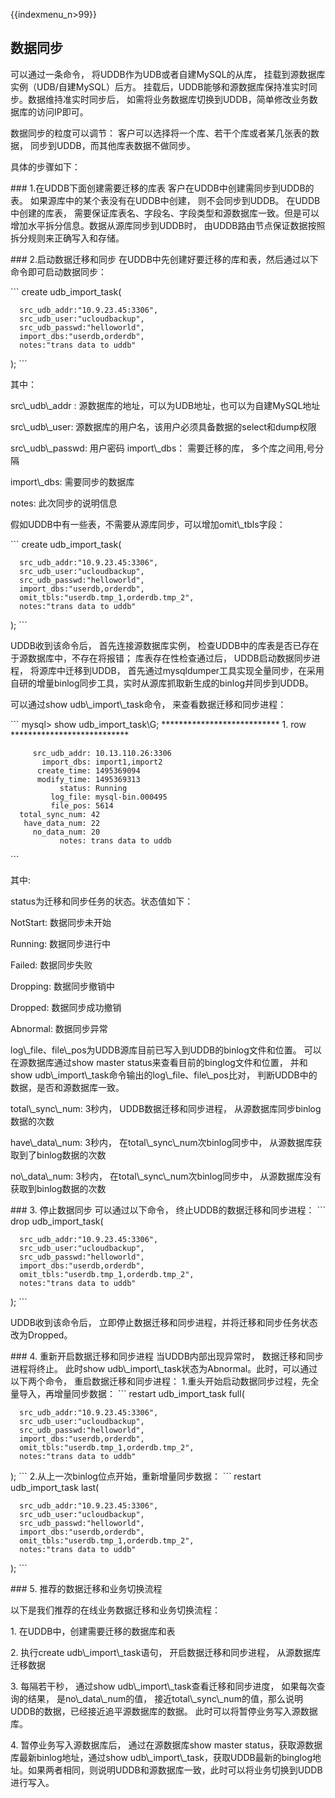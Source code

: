 {{indexmenu_n>99}}

## 数据同步

可以通过一条命令， 将UDDB作为UDB或者自建MySQL的从库， 挂载到源数据库实例（UDB/自建MySQL）后方。
挂载后，UDDB能够和源数据库保持准实时同步。数据维持准实时同步后，
如需将业务数据库切换到UDDB，简单修改业务数据库的访问IP即可。

数据同步的粒度可以调节： 客户可以选择将一个库、若干个库或者某几张表的数据， 同步到UDDB，而其他库表数据不做同步。

具体的步骤如下：

\#\#\# 1.在UDDB下面创建需要迁移的库表 客户在UDDB中创建需同步到UDDB的表。 如果源库中的某个表没有在UDDB中创建，
则不会同步到UDDB。 在UDDB中创建的库表，
需要保证库表名、字段名、字段类型和源数据库一致。但是可以增加水平拆分信息。数据从源库同步到UDDB时，
由UDDB路由节点保证数据按照拆分规则来正确写入和存储。

\#\#\# 2.启动数据迁移和同步 在UDDB中先创建好要迁移的库和表，然后通过以下命令即可启动数据同步：

\`\`\` create udb\_import\_task(

``` 
  src_udb_addr:"10.9.23.45:3306", 
  src_udb_user:"ucloudbackup", 
  src_udb_passwd:"helloworld", 
  import_dbs:"userdb,orderdb", 
  notes:"trans data to uddb" 
```

); \`\`\`

其中：

src\\\_udb\\\_addr : 源数据库的地址，可以为UDB地址，也可以为自建MySQL地址

src\\\_udb\\\_user: 源数据库的用户名，该用户必须具备数据的select和dump权限

src\\\_udb\\\_passwd: 用户密码 import\\\_dbs： 需要迁移的库， 多个库之间用,号分隔

import\\\_dbs: 需要同步的数据库

notes: 此次同步的说明信息

假如UDDB中有一些表，不需要从源库同步，可以增加omit\\\_tbls字段：

\`\`\` create udb\_import\_task(

``` 
  src_udb_addr:"10.9.23.45:3306", 
  src_udb_user:"ucloudbackup", 
  src_udb_passwd:"helloworld", 
  import_dbs:"userdb,orderdb", 
  omit_tbls:"userdb.tmp_1,orderdb.tmp_2", 
  notes:"trans data to uddb" 
```

); \`\`\`

UDDB收到该命令后， 首先连接源数据库实例， 检查UDDB中的库表是否已存在于源数据库中，不存在将报错； 库表存在性检查通过后，
UDDB启动数据同步进程， 将源库中迁移到UDDB，
首先通过mysqldumper工具实现全量同步，在采用自研的增量binlog同步工具，实时从源库抓取新生成的binlog并同步到UDDB。

可以通过show udb\\\_import\\\_task命令， 来查看数据迁移和同步进程：

\`\`\` mysql\> show udb\_import\_task\\G;
\*\*\*\*\*\*\*\*\*\*\*\*\*\*\*\*\*\*\*\*\*\*\*\*\*\*\* 1. row
\*\*\*\*\*\*\*\*\*\*\*\*\*\*\*\*\*\*\*\*\*\*\*\*\*\*\*

``` 
     src_udb_addr: 10.13.110.26:3306
       import_dbs: import1,import2
      create_time: 1495369094
      modify_time: 1495369313
           status: Running
         log_file: mysql-bin.000495
         file_pos: 5614
  total_sync_num: 42
   have_data_num: 22
     no_data_num: 20
           notes: trans data to uddb
```

\`\`\`

其中:

status为迁移和同步任务的状态。状态值如下：

NotStart: 数据同步未开始

Running: 数据同步进行中

Failed: 数据同步失败

Dropping: 数据同步撤销中

Dropped: 数据同步成功撤销

Abnormal: 数据同步异常

log\\\_file、file\\\_pos为UDDB源库目前已写入到UDDB的binlog文件和位置。 可以在源数据库通过show
master status来查看目前的binglog文件和位置， 并和show
udb\\\_import\\\_task命令输出的log\\\_file、file\\\_pos比对，
判断UDDB中的数据，是否和源数据库一致。

total\\\_sync\\\_num: 3秒内， UDDB数据迁移和同步进程， 从源数据库同步binlog数据的次数

have\\\_data\\\_num: 3秒内， 在total\\\_sync\\\_num次binlog同步中，
从源数据库获取到了binlog数据的次数

no\\\_data\\\_num: 3秒内， 在total\\\_sync\\\_num次binlog同步中，
从源数据库没有获取到binlog数据的次数

\#\#\# 3. 停止数据同步 可以通过以下命令， 终止UDDB的数据迁移和同步进程： \`\`\` drop
udb\_import\_task(

``` 
  src_udb_addr:"10.9.23.45:3306", 
  src_udb_user:"ucloudbackup", 
  src_udb_passwd:"helloworld", 
  import_dbs:"userdb,orderdb", 
  omit_tbls:"userdb.tmp_1,orderdb.tmp_2", 
  notes:"trans data to uddb" 
```

); \`\`\`

UDDB收到该命令后， 立即停止数据迁移和同步进程，并将迁移和同步任务状态改为Dropped。

\#\#\# 4. 重新开启数据迁移和同步进程 当UDDB内部出现异常时， 数据迁移和同步进程将终止。 此时show
udb\\\_import\\\_task状态为Abnormal。此时，可以通过以下两个命令， 重启数据迁移和同步进程：
1.重头开始启动数据同步过程，先全量导入，再增量同步数据： \`\`\` restart
udb\_import\_task full(

``` 
  src_udb_addr:"10.9.23.45:3306", 
  src_udb_user:"ucloudbackup", 
  src_udb_passwd:"helloworld", 
  import_dbs:"userdb,orderdb", 
  omit_tbls:"userdb.tmp_1,orderdb.tmp_2", 
  notes:"trans data to uddb" 
```

); \`\`\` 2.从上一次binlog位点开始，重新增量同步数据： \`\`\` restart udb\_import\_task
last(

``` 
  src_udb_addr:"10.9.23.45:3306", 
  src_udb_user:"ucloudbackup", 
  src_udb_passwd:"helloworld", 
  import_dbs:"userdb,orderdb", 
  omit_tbls:"userdb.tmp_1,orderdb.tmp_2", 
  notes:"trans data to uddb" 
```

); \`\`\`

\#\#\# 5. 推荐的数据迁移和业务切换流程

以下是我们推荐的在线业务数据迁移和业务切换流程：

1\. 在UDDB中，创建需要迁移的数据库和表

2\. 执行create udb\\\_import\\\_task语句， 开启数据迁移和同步进程， 从源数据库迁移数据

3\. 每隔若干秒， 通过show udb\\\_import\\\_task查看迁移和同步进度， 如果每次查询的结果，
是no\\\_data\\\_num的值，
接近total\\\_sync\\\_num的值，那么说明UDDB的数据，已经接近追平源数据库的数据。
此时可以将暂停业务写入源数据库。

4\. 暂停业务写入源数据库后， 通过在源数据库show master status，获取源数据库最新binlog地址，通过show
udb\\\_import\\\_task，获取UDDB最新的binglog地址。如果两者相同，则说明UDDB和源数据库一致，此时可以将业务切换到UDDB进行写入。
